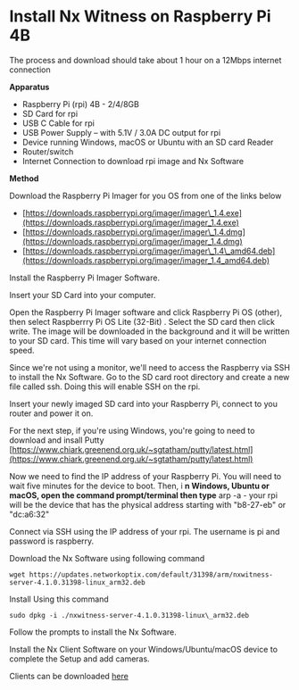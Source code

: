 # Install Nx Witness on Raspberry Pi 4B

The process and download should take about 1 hour on a 12Mbps internet connection

**Apparatus**

- Raspberry Pi (rpi) 4B - 2/4/8GB
- SD Card for rpi
- USB C Cable for rpi
- USB Power Supply – with 5.1V / 3.0A DC output for rpi
- Device running Windows, macOS or Ubuntu with an SD card Reader
- Router/switch
- Internet Connection to download rpi image and Nx Software

**Method**

Download the Raspberry Pi Imager for you OS from one of the links below

- [https://downloads.raspberrypi.org/imager/imager\_1.4.exe](https://downloads.raspberrypi.org/imager/imager_1.4.exe)
- [https://downloads.raspberrypi.org/imager/imager\_1.4.dmg](https://downloads.raspberrypi.org/imager/imager_1.4.dmg)
- [https://downloads.raspberrypi.org/imager/imager\_1.4\_amd64.deb](https://downloads.raspberrypi.org/imager/imager_1.4_amd64.deb)

Install the Raspberry Pi Imager Software.

Insert your SD Card into your computer.

Open the Raspberry Pi Imager software and click Raspberry Pi OS (other), then select Raspberrry Pi OS Lite (32-Bit) . Select the SD card then click write. The image will be downloaded in the background and it will be written to your SD card. This time will vary based on your internet connection speed.

Since we&#39;re not using a monitor, we&#39;ll need to access the Raspberry via SSH to install the Nx Software. Go to the SD card root directory and create a new file called ssh. Doing this will enable SSH on the rpi.

Insert your newly imaged SD card into your Raspberry Pi, connect to you router and power it on.

For the next step, if you&#39;re using Windows, you&#39;re going to need to download and insall Putty [https://www.chiark.greenend.org.uk/~sgtatham/putty/latest.html](https://www.chiark.greenend.org.uk/~sgtatham/putty/latest.html)

Now we need to find the IP address of your Raspberry Pi. You will need to wait five minutes for the device to boot. Then, i **n Windows, Ubuntu or macOS, open the command prompt/terminal then type** arp -a - your rpi will be the device that has the physical address starting with &quot;b8-27-eb&quot; or &quot;dc:a6:32&quot;

Connect via SSH using the IP address of your rpi. The username is pi and password is raspberry.

Download the Nx Software using following command

```wget https://updates.networkoptix.com/default/31398/arm/nxwitness-server-4.1.0.31398-linux_arm32.deb```

Install Using this command

```sudo dpkg -i ./nxwitness-server-4.1.0.31398-linux\_arm32.deb```

Follow the prompts to install the Nx Software.

Install the Nx Client Software on your Windows/Ubuntu/macOS device to complete the Setup and add cameras.

Clients can be downloaded [here](https://nxvms.com/download)

```

```
